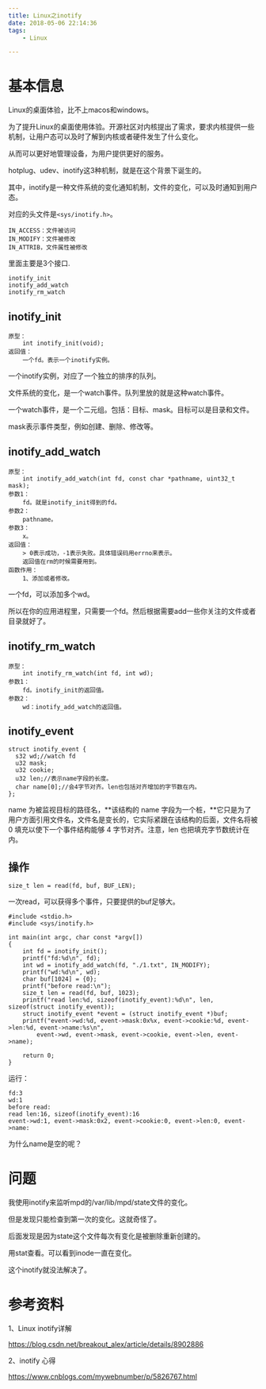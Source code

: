 ```yaml
---
title: Linux之inotify
date: 2018-05-06 22:14:36
tags:
	- Linux

---
```


# 基本信息

Linux的桌面体验，比不上macos和windows。

为了提升Linux的桌面使用体验。开源社区对内核提出了需求，要求内核提供一些机制，让用户态可以及时了解到内核或者硬件发生了什么变化。

从而可以更好地管理设备，为用户提供更好的服务。

hotplug、udev、inotify这3种机制，就是在这个背景下诞生的。

其中，inotify是一种文件系统的变化通知机制，文件的变化，可以及时通知到用户态。

对应的头文件是`<sys/inotify.h>`。

```
IN_ACCESS：文件被访问
IN_MODIFY：文件被修改
IN_ATTRIB，文件属性被修改
```



里面主要是3个接口.

```
inotify_init
inotify_add_watch
inotify_rm_watch
```

## inotify_init

```
原型：
	int inotify_init(void);
返回值：
	一个fd。表示一个inotify实例。
```

一个inotify实例，对应了一个独立的排序的队列。

文件系统的变化，是一个watch事件。队列里放的就是这种watch事件。

一个watch事件，是一个二元组。包括：目标、mask。目标可以是目录和文件。

mask表示事件类型，例如创建、删除、修改等。

## inotify_add_watch

```
原型：
	int inotify_add_watch(int fd, const char *pathname, uint32_t mask);
参数1：
	fd。就是inotify_init得到的fd。
参数2：
	pathname。
参数3：
	x。
返回值：
	> 0表示成功，-1表示失败。具体错误码用errno来表示。
	返回值在rm的时候需要用到。
函数作用：
	1、添加或者修改。
```

一个fd，可以添加多个wd。

所以在你的应用进程里，只需要一个fd。然后根据需要add一些你关注的文件或者目录就好了。



## inotify_rm_watch

```
原型：
	int inotify_rm_watch(int fd, int wd);
参数1：
	fd。inotify_init的返回值。
参数2：
	wd：inotify_add_watch的返回值。
```



## inotify_event

```
struct inotify_event {
  s32 wd;//watch fd
  u32 mask;
  u32 cookie;
  u32 len;//表示name字段的长度。
  char name[0];//会4字节对齐。len也包括对齐增加的字节数在内。
};
```

name 为被监视目标的路径名，**该结构的 name 字段为一个桩，**它只是为了用户方面引用文件名，文件名是变长的，它实际紧跟在该结构的后面，文件名将被 0 填充以使下一个事件结构能够 4 字节对齐。注意，len 也把填充字节数统计在内。







## 操作

```
size_t len = read(fd, buf, BUF_LEN);
```

一次read，可以获得多个事件，只要提供的buf足够大。

```
#include <stdio.h>
#include <sys/inotify.h>

int main(int argc, char const *argv[])
{
    int fd = inotify_init();
    printf("fd:%d\n", fd);
    int wd = inotify_add_watch(fd, "./1.txt", IN_MODIFY);
    printf("wd:%d\n", wd);
    char buf[1024] = {0};
    printf("before read:\n");
    size_t len = read(fd, buf, 1023);
    printf("read len:%d, sizeof(inotify_event):%d\n", len, sizeof(struct inotify_event));
    struct inotify_event *event = (struct inotify_event *)buf;
    printf("event->wd:%d, event->mask:0x%x, event->cookie:%d, event->len:%d, event->name:%s\n",
        event->wd, event->mask, event->cookie, event->len, event->name);

    return 0;
}
```

运行：

```
fd:3
wd:1
before read:
read len:16, sizeof(inotify_event):16
event->wd:1, event->mask:0x2, event->cookie:0, event->len:0, event->name:
```

为什么name是空的呢？



# 问题

我使用inotify来监听mpd的/var/lib/mpd/state文件的变化。

但是发现只能检查到第一次的变化。这就奇怪了。

后面发现是因为state这个文件每次有变化是被删除重新创建的。

用stat查看。可以看到inode一直在变化。

这个inotify就没法解决了。







# 参考资料

1、Linux inotify详解

https://blog.csdn.net/breakout_alex/article/details/8902886

2、inotify 心得

https://www.cnblogs.com/mywebnumber/p/5826767.html